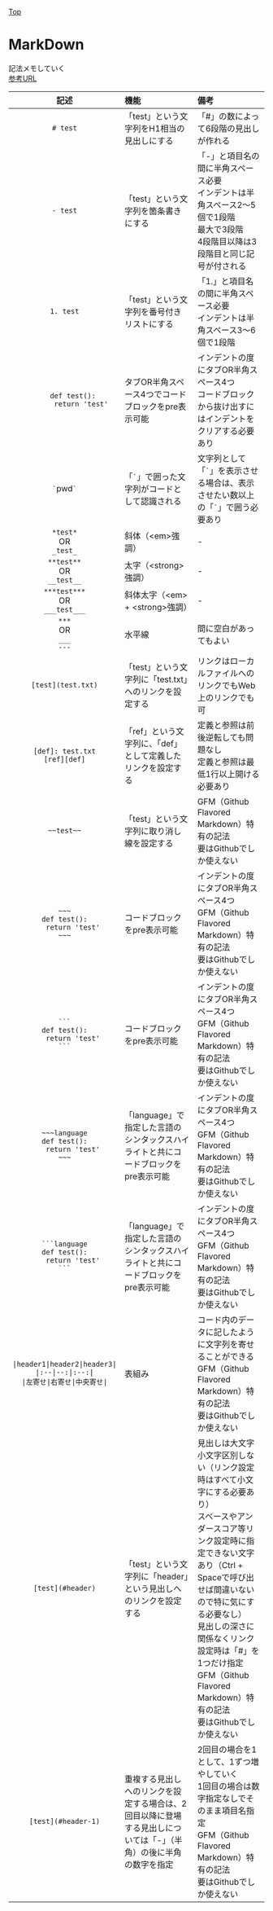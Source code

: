 [Top](README.md)

# MarkDown
記法メモしていく<br>
[参考URL](https://qiita.com/tbpgr/items/989c6badefff69377da7)

|記述|機能|備考|
|:--:|:--|:--|
|`# test`|「test」という文字列をH1相当の見出しにする|「#」の数によって6段階の見出しが作れる|
|`- test`|「test」という文字列を箇条書きにする|「-」と項目名の間に半角スペース必要<br>インデントは半角スペース2～5個で1段階<br>最大で3段階<br>4段階目以降は3段階目と同じ記号が付される|
|`1. test`|「test」という文字列を番号付きリストにする|「1.」と項目名の間に半角スペース必要<br>インデントは半角スペース3～6個で1段階|
|`    def test():`<br>`        return 'test'`|タブOR半角スペース4つでコードブロックをpre表示可能|インデントの度にタブOR半角スペース4つ<br>コードブロックから抜け出すにはインデントをクリアする必要あり|
|`` ` ``pwd`` ` ``|「`` ` ``」で囲った文字列がコードとして認識される|文字列として「`` ` ``」を表示させる場合は、表示させたい数以上の「`` ` ``」で囲う必要あり|
|`*test*`<br>OR<br>`_test_`|斜体（\<em>強調）|-|
|`**test**`<br>OR<br>`__test__`|太字（\<strong>強調）|-|
|`***test***`<br>OR<br>`___test___`|斜体太字（\<em> + \<strong>強調）|-|
|`***`<br>OR<br>`___`<br>`---`|水平線|間に空白があってもよい|
|`[test](test.txt)`|「test」という文字列に「test.txt」へのリンクを設定する|リンクはローカルファイルへのリンクでもWeb上のリンクでも可|
|`[def]: test.txt`<br>`[ref][def]`|「ref」という文字列に、「def」として定義したリンクを設定する|定義と参照は前後逆転しても問題なし<br>定義と参照は最低1行以上開ける必要あり|
|`~~test~~`|「test」という文字列に取り消し線を設定する|GFM（Github Flavored Markdown）特有の記法<br>要はGithubでしか使えない|
|`~~~`<br>`def test():`<br>`    return 'test'`<br>`~~~`|コードブロックをpre表示可能|インデントの度にタブOR半角スペース4つ<br>GFM（Github Flavored Markdown）特有の記法<br>要はGithubでしか使えない|
|```` ``` ````<br>`def test():`<br>`    return 'test'`<br>```` ``` ````|コードブロックをpre表示可能|インデントの度にタブOR半角スペース4つ<br>GFM（Github Flavored Markdown）特有の記法<br>要はGithubでしか使えない|
|`~~~language`<br>`def test():`<br>`    return 'test'`<br>`~~~`|「language」で指定した言語のシンタックスハイライトと共にコードブロックをpre表示可能|インデントの度にタブOR半角スペース4つ<br>GFM（Github Flavored Markdown）特有の記法<br>要はGithubでしか使えない|
|```` ```language ````<br>`def test():`<br>`    return 'test'`<br>```` ``` ````|「language」で指定した言語のシンタックスハイライトと共にコードブロックをpre表示可能|インデントの度にタブOR半角スペース4つ<br>GFM（Github Flavored Markdown）特有の記法<br>要はGithubでしか使えない|
|`\|header1\|header2\|header3\|`<br>`\|:--\|--:\|:--:\|`<br>`\|左寄せ\|右寄せ\|中央寄せ\|`|表組み|コード内のデータに記したように文字列を寄せることができる<br>GFM（Github Flavored Markdown）特有の記法<br>要はGithubでしか使えない|
|`[test](#header)`|「test」という文字列に「header」という見出しへのリンクを設定する|見出しは大文字小文字区別しない（リンク設定時はすべて小文字にする必要あり）<br>スペースやアンダースコア等リンク設定時に指定できない文字あり（Ctrl + Spaceで呼び出せば間違いないので特に気にする必要なし）<br>見出しの深さに関係なくリンク設定時は「#」を1つだけ指定<br>GFM（Github Flavored Markdown）特有の記法<br>要はGithubでしか使えない|
|`[test](#header-1)`|重複する見出しへのリンクを設定する場合は、2回目以降に登場する見出しについては「-」（半角）の後に半角の数字を指定|2回目の場合を1として、1ずつ増やしていく<br>1回目の場合は数字指定なしでそのまま項目名指定<br>GFM（Github Flavored Markdown）特有の記法<br>要はGithubでしか使えない|